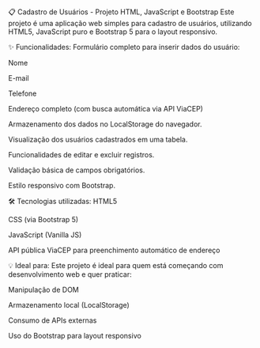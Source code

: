 📋 Cadastro de Usuários - Projeto HTML, JavaScript e Bootstrap
Este projeto é uma aplicação web simples para cadastro de usuários, utilizando HTML5, JavaScript puro e Bootstrap 5 para o layout responsivo.

✨ Funcionalidades:
Formulário completo para inserir dados do usuário:

Nome

E-mail

Telefone

Endereço completo (com busca automática via API ViaCEP)

Armazenamento dos dados no LocalStorage do navegador.

Visualização dos usuários cadastrados em uma tabela.

Funcionalidades de editar e excluir registros.

Validação básica de campos obrigatórios.

Estilo responsivo com Bootstrap.

🛠 Tecnologias utilizadas:
HTML5

CSS (via Bootstrap 5)

JavaScript (Vanilla JS)

API pública ViaCEP para preenchimento automático de endereço

💡 Ideal para:
Este projeto é ideal para quem está começando com desenvolvimento web e quer praticar:

Manipulação de DOM

Armazenamento local (LocalStorage)

Consumo de APIs externas

Uso do Bootstrap para layout responsivo
